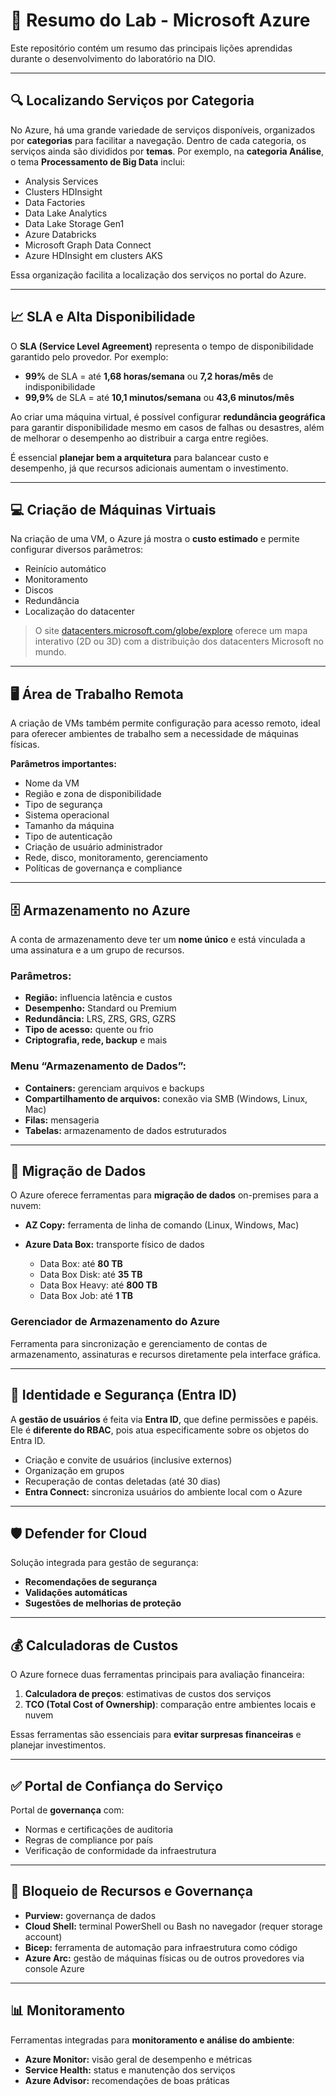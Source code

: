 # 📘 Resumo do Lab - Microsoft Azure

Este repositório contém um resumo das principais lições aprendidas durante o desenvolvimento do laboratório na DIO.

---

## 🔍 Localizando Serviços por Categoria

No Azure, há uma grande variedade de serviços disponíveis, organizados por **categorias** para facilitar a navegação. Dentro de cada categoria, os serviços ainda são divididos por **temas**. Por exemplo, na **categoria Análise**, o tema **Processamento de Big Data** inclui:

* Analysis Services
* Clusters HDInsight
* Data Factories
* Data Lake Analytics
* Data Lake Storage Gen1
* Azure Databricks
* Microsoft Graph Data Connect
* Azure HDInsight em clusters AKS

Essa organização facilita a localização dos serviços no portal do Azure.

---

## 📈 SLA e Alta Disponibilidade

O **SLA (Service Level Agreement)** representa o tempo de disponibilidade garantido pelo provedor. Por exemplo:

* **99%** de SLA = até **1,68 horas/semana** ou **7,2 horas/mês** de indisponibilidade
* **99,9%** de SLA = até **10,1 minutos/semana** ou **43,6 minutos/mês**

Ao criar uma máquina virtual, é possível configurar **redundância geográfica** para garantir disponibilidade mesmo em casos de falhas ou desastres, além de melhorar o desempenho ao distribuir a carga entre regiões.

É essencial **planejar bem a arquitetura** para balancear custo e desempenho, já que recursos adicionais aumentam o investimento.

---

## 💻 Criação de Máquinas Virtuais

Na criação de uma VM, o Azure já mostra o **custo estimado** e permite configurar diversos parâmetros:

* Reinício automático
* Monitoramento
* Discos
* Redundância
* Localização do datacenter

> O site [datacenters.microsoft.com/globe/explore](https://datacenters.microsoft.com/globe/explore) oferece um mapa interativo (2D ou 3D) com a distribuição dos datacenters Microsoft no mundo.

---

## 🖥️ Área de Trabalho Remota

A criação de VMs também permite configuração para acesso remoto, ideal para oferecer ambientes de trabalho sem a necessidade de máquinas físicas.

**Parâmetros importantes:**

* Nome da VM
* Região e zona de disponibilidade
* Tipo de segurança
* Sistema operacional
* Tamanho da máquina
* Tipo de autenticação
* Criação de usuário administrador
* Rede, disco, monitoramento, gerenciamento
* Políticas de governança e compliance

---

## 🗄️ Armazenamento no Azure

A conta de armazenamento deve ter um **nome único** e está vinculada a uma assinatura e a um grupo de recursos.

### Parâmetros:

* **Região:** influencia latência e custos
* **Desempenho:** Standard ou Premium
* **Redundância:** LRS, ZRS, GRS, GZRS
* **Tipo de acesso:** quente ou frio
* **Criptografia, rede, backup** e mais

### Menu “Armazenamento de Dados”:

* **Containers:** gerenciam arquivos e backups
* **Compartilhamento de arquivos:** conexão via SMB (Windows, Linux, Mac)
* **Filas:** mensageria
* **Tabelas:** armazenamento de dados estruturados

---

## 🚚 Migração de Dados

O Azure oferece ferramentas para **migração de dados** on-premises para a nuvem:

* **AZ Copy:** ferramenta de linha de comando (Linux, Windows, Mac)
* **Azure Data Box:** transporte físico de dados

  * Data Box: até **80 TB**
  * Data Box Disk: até **35 TB**
  * Data Box Heavy: até **800 TB**
  * Data Box Job: até **1 TB**

### Gerenciador de Armazenamento do Azure

Ferramenta para sincronização e gerenciamento de contas de armazenamento, assinaturas e recursos diretamente pela interface gráfica.

---

## 👤 Identidade e Segurança (Entra ID)

A **gestão de usuários** é feita via **Entra ID**, que define permissões e papéis. Ele é **diferente do RBAC**, pois atua especificamente sobre os objetos do Entra ID.

* Criação e convite de usuários (inclusive externos)
* Organização em grupos
* Recuperação de contas deletadas (até 30 dias)
* **Entra Connect:** sincroniza usuários do ambiente local com o Azure

---

## 🛡️ Defender for Cloud

Solução integrada para gestão de segurança:

* **Recomendações de segurança**
* **Validações automáticas**
* **Sugestões de melhorias de proteção**

---

## 💰 Calculadoras de Custos

O Azure fornece duas ferramentas principais para avaliação financeira:

1. **Calculadora de preços**: estimativas de custos dos serviços
2. **TCO (Total Cost of Ownership)**: comparação entre ambientes locais e nuvem

Essas ferramentas são essenciais para **evitar surpresas financeiras** e planejar investimentos.

---

## ✅ Portal de Confiança do Serviço

Portal de **governança** com:

* Normas e certificações de auditoria
* Regras de compliance por país
* Verificação de conformidade da infraestrutura

---

## 🔐 Bloqueio de Recursos e Governança

* **Purview:** governança de dados
* **Cloud Shell:** terminal PowerShell ou Bash no navegador (requer storage account)
* **Bicep:** ferramenta de automação para infraestrutura como código
* **Azure Arc:** gestão de máquinas físicas ou de outros provedores via console Azure

---

## 📊 Monitoramento

Ferramentas integradas para **monitoramento e análise do ambiente**:

* **Azure Monitor:** visão geral de desempenho e métricas
* **Service Health:** status e manutenção dos serviços
* **Azure Advisor:** recomendações de boas práticas
